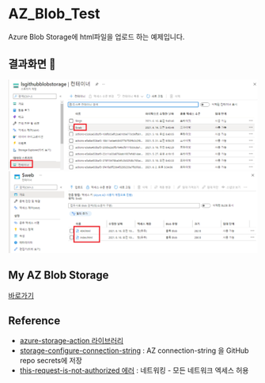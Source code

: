 # AZ_Blob_Test

Azure Blob Storage에 html파일을 업로드 하는 예제입니다.

## 결과화면 👏
<img src="https://github.com/LS-ELLO/AZ_Blob_Test/blob/main/img/1.PNG?raw=true">
<img src="https://github.com/LS-ELLO/AZ_Blob_Test/blob/main/img/2.PNG?raw=true">

## My AZ Blob Storage
[바로가기](https://portal.azure.com/#@lselectricdatalake.onmicrosoft.com/resource/subscriptions/a9c9df73-9781-4336-90a2-a4e933150617/resourceGroups/DX-Git-Repo/providers/Microsoft.Storage/storageAccounts/lsgithubblobstorage/overview)

## Reference
- [azure-storage-action 라이브러리](https://github.com/marketplace/actions/azure-storage-action?version=v1.0)
- [storage-configure-connection-string](https://docs.microsoft.com/en-us/azure/storage/common/storage-configure-connection-string#store-a-connection-string) : AZ connection-string 을 GitHub repo secrets에 저장
- [this-request-is-not-authorized 에러](https://mulcas.com/this-request-is-not-authorized-to-perform-this-operation/) : 네트워킹 - 모든 네트워크 엑세스 허용 
